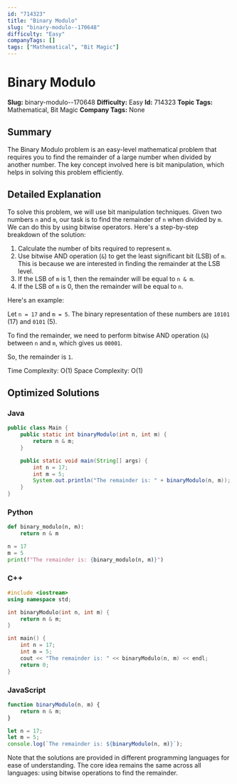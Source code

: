 ```yaml
---
id: "714323"
title: "Binary Modulo"
slug: "binary-modulo--170648"
difficulty: "Easy"
companyTags: []
tags: ["Mathematical", "Bit Magic"]
---
```


**Binary Modulo**
===============

**Slug:** binary-modulo--170648
**Difficulty:** Easy
**Id:** 714323
**Topic Tags:** Mathematical, Bit Magic
**Company Tags:** None

## Summary
The Binary Modulo problem is an easy-level mathematical problem that requires you to find the remainder of a large number when divided by another number. The key concept involved here is bit manipulation, which helps in solving this problem efficiently.

## Detailed Explanation
To solve this problem, we will use bit manipulation techniques. Given two numbers `n` and `m`, our task is to find the remainder of `n` when divided by `m`. We can do this by using bitwise operators. Here's a step-by-step breakdown of the solution:

1.  Calculate the number of bits required to represent `m`.
2.  Use bitwise AND operation (`&`) to get the least significant bit (LSB) of `m`. This is because we are interested in finding the remainder at the LSB level.
3.  If the LSB of `m` is 1, then the remainder will be equal to `n & m`.
4.  If the LSB of `m` is 0, then the remainder will be equal to `n`.

Here's an example:

Let `n = 17` and `m = 5`. The binary representation of these numbers are `10101` (17) and `0101` (5).

To find the remainder, we need to perform bitwise AND operation (`&`) between `n` and `m`, which gives us `00001`.

So, the remainder is `1`.

Time Complexity: O(1)
Space Complexity: O(1)

## Optimized Solutions

### Java
```java
public class Main {
    public static int binaryModulo(int n, int m) {
        return n & m;
    }

    public static void main(String[] args) {
        int n = 17;
        int m = 5;
        System.out.println("The remainder is: " + binaryModulo(n, m));
    }
}
```

### Python
```python
def binary_modulo(n, m):
    return n & m

n = 17
m = 5
print(f"The remainder is: {binary_modulo(n, m)}")
```

### C++
```cpp
#include <iostream>
using namespace std;

int binaryModulo(int n, int m) {
    return n & m;
}

int main() {
    int n = 17;
    int m = 5;
    cout << "The remainder is: " << binaryModulo(n, m) << endl;
    return 0;
}
```

### JavaScript
```javascript
function binaryModulo(n, m) {
    return n & m;
}

let n = 17;
let m = 5;
console.log(`The remainder is: ${binaryModulo(n, m)}`);
```

Note that the solutions are provided in different programming languages for ease of understanding. The core idea remains the same across all languages: using bitwise operations to find the remainder.
